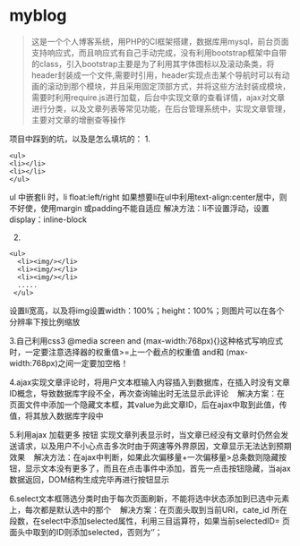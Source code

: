 # myblog
> 这是一个个人博客系统，用PHP的CI框架搭建，数据库用mysql，前台页面支持响应式，而且响应式有自己手动完成，没有利用bootstrap框架中自带的class，引入bootstrap主要是为了利用其字体图标以及滚动条类，将header封装成一个文件,需要时引用，header实现点击某个导航时可以有动画的滚动到那个模块，并且采用固定顶部方式，并将这些方法封装成模块，需要时利用require.js进行加载，后台中实现文章的查看详情，ajax对文章进行分类，以及文章列表等常见功能，在后台管理系统中，实现文章管理，主要对文章的增删查等操作

项目中踩到的坑，以及是怎么填坑的：
1. 
```
<ul>
<li></li>
<li></li>
</ul>
```
ul 中嵌套li 时，li float:left/right 如果想要li在ul中利用text-align:center居中，则不好使，使用margin 或padding不能自适应
解决方法：li不设置浮动，设置display：inline-block

2.
```
<ul>
  <li><img/></li>
  <li><img/></li>
  <li><img/></li>
  .....
 </ul>
```
设置li宽高，以及将img设置width：100%；height：100%；则图片可以在各个分辨率下按比例缩放

3.自己利用css3 @media screen and (max-width:768px){}这种格式写响应式时，一定要注意选择器的权重值>=上一个截点的权重值 and和 (max-width:768px)之间一定要加空格！

4.ajax实现文章评论时，将用户文本框输入内容插入到数据库，在插入时没有文章ID概念，导致数据库字段不全，再次查询输出时无法显示此评论
    解决方案：在页面文件中添加一个隐藏文本框，其value为此文章ID，后在ajax中取到此值，传值，将其放入数据库字段中
    
5.利用ajax 加载更多 按钮 实现文章列表显示时，当文章已经没有文章时仍然会发送请求，以及用户不小心点击多次时由于网速等外界原因，文章显示无法达到预期效果
    解决方法：在ajax中判断，如果此次偏移量+一次偏移量>总条数则隐藏按钮，显示文本没有更多了，而且在点击事件中添加，首先一点击按钮隐藏，当ajax数据返回，DOM结构生成完毕再进行按钮显示
    
6.select文本框筛选分类时由于每次页面刷新，不能将选中状态添加到已选中元素上，每次都是默认选中的那个
    解决方案：在页面头取到当前URI，cate_id 所在段数，在select中添加selected属性，利用三目运算符，如果当前selectedID= 页面头中取到的ID则添加selected，否则为‘’；
